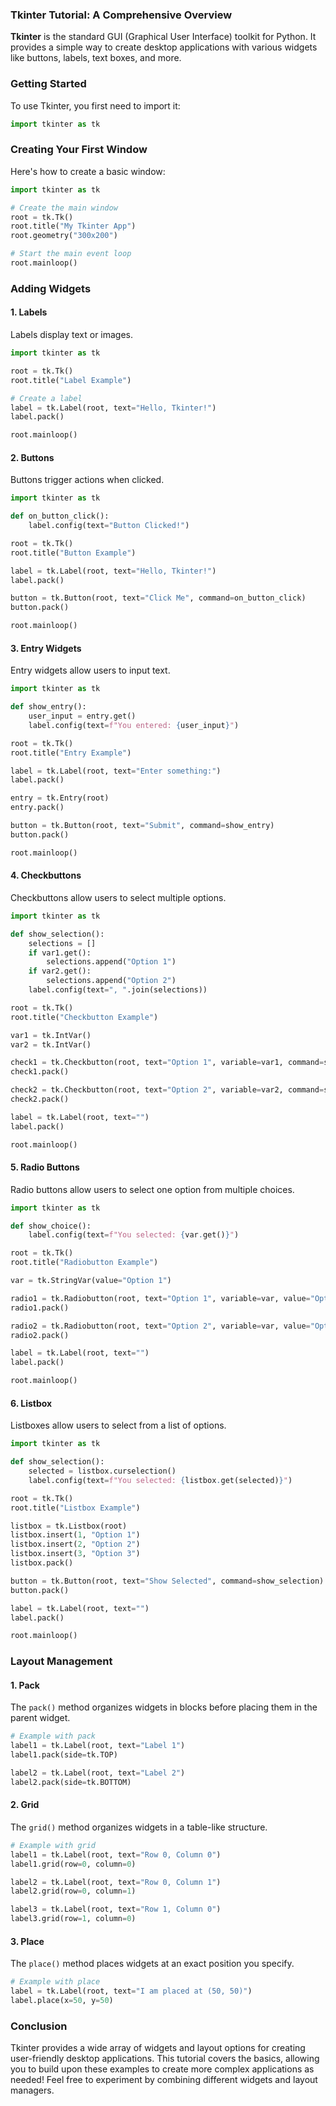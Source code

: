### Tkinter Tutorial: A Comprehensive Overview

**Tkinter** is the standard GUI (Graphical User Interface) toolkit for Python. It provides a simple way to create desktop applications with various widgets like buttons, labels, text boxes, and more.

### Getting Started

To use Tkinter, you first need to import it:

```python
import tkinter as tk
```

### Creating Your First Window

Here's how to create a basic window:

```python
import tkinter as tk

# Create the main window
root = tk.Tk()
root.title("My Tkinter App")
root.geometry("300x200")

# Start the main event loop
root.mainloop()
```

### Adding Widgets

#### 1. Labels

Labels display text or images. 

```python
import tkinter as tk

root = tk.Tk()
root.title("Label Example")

# Create a label
label = tk.Label(root, text="Hello, Tkinter!")
label.pack()

root.mainloop()
```

#### 2. Buttons

Buttons trigger actions when clicked.

```python
import tkinter as tk

def on_button_click():
    label.config(text="Button Clicked!")

root = tk.Tk()
root.title("Button Example")

label = tk.Label(root, text="Hello, Tkinter!")
label.pack()

button = tk.Button(root, text="Click Me", command=on_button_click)
button.pack()

root.mainloop()
```

#### 3. Entry Widgets

Entry widgets allow users to input text.

```python
import tkinter as tk

def show_entry():
    user_input = entry.get()
    label.config(text=f"You entered: {user_input}")

root = tk.Tk()
root.title("Entry Example")

label = tk.Label(root, text="Enter something:")
label.pack()

entry = tk.Entry(root)
entry.pack()

button = tk.Button(root, text="Submit", command=show_entry)
button.pack()

root.mainloop()
```

#### 4. Checkbuttons

Checkbuttons allow users to select multiple options.

```python
import tkinter as tk

def show_selection():
    selections = []
    if var1.get():
        selections.append("Option 1")
    if var2.get():
        selections.append("Option 2")
    label.config(text=", ".join(selections))

root = tk.Tk()
root.title("Checkbutton Example")

var1 = tk.IntVar()
var2 = tk.IntVar()

check1 = tk.Checkbutton(root, text="Option 1", variable=var1, command=show_selection)
check1.pack()

check2 = tk.Checkbutton(root, text="Option 2", variable=var2, command=show_selection)
check2.pack()

label = tk.Label(root, text="")
label.pack()

root.mainloop()
```

#### 5. Radio Buttons

Radio buttons allow users to select one option from multiple choices.

```python
import tkinter as tk

def show_choice():
    label.config(text=f"You selected: {var.get()}")

root = tk.Tk()
root.title("Radiobutton Example")

var = tk.StringVar(value="Option 1")

radio1 = tk.Radiobutton(root, text="Option 1", variable=var, value="Option 1", command=show_choice)
radio1.pack()

radio2 = tk.Radiobutton(root, text="Option 2", variable=var, value="Option 2", command=show_choice)
radio2.pack()

label = tk.Label(root, text="")
label.pack()

root.mainloop()
```

#### 6. Listbox

Listboxes allow users to select from a list of options.

```python
import tkinter as tk

def show_selection():
    selected = listbox.curselection()
    label.config(text=f"You selected: {listbox.get(selected)}")

root = tk.Tk()
root.title("Listbox Example")

listbox = tk.Listbox(root)
listbox.insert(1, "Option 1")
listbox.insert(2, "Option 2")
listbox.insert(3, "Option 3")
listbox.pack()

button = tk.Button(root, text="Show Selected", command=show_selection)
button.pack()

label = tk.Label(root, text="")
label.pack()

root.mainloop()
```

### Layout Management

#### 1. Pack

The `pack()` method organizes widgets in blocks before placing them in the parent widget.

```python
# Example with pack
label1 = tk.Label(root, text="Label 1")
label1.pack(side=tk.TOP)

label2 = tk.Label(root, text="Label 2")
label2.pack(side=tk.BOTTOM)
```

#### 2. Grid

The `grid()` method organizes widgets in a table-like structure.

```python
# Example with grid
label1 = tk.Label(root, text="Row 0, Column 0")
label1.grid(row=0, column=0)

label2 = tk.Label(root, text="Row 0, Column 1")
label2.grid(row=0, column=1)

label3 = tk.Label(root, text="Row 1, Column 0")
label3.grid(row=1, column=0)
```

#### 3. Place

The `place()` method places widgets at an exact position you specify.

```python
# Example with place
label = tk.Label(root, text="I am placed at (50, 50)")
label.place(x=50, y=50)
```

### Conclusion

Tkinter provides a wide array of widgets and layout options for creating user-friendly desktop applications. This tutorial covers the basics, allowing you to build upon these examples to create more complex applications as needed! Feel free to experiment by combining different widgets and layout managers.